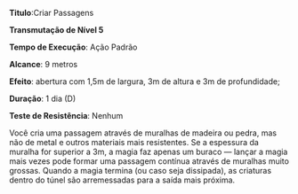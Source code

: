 **Titulo**:Criar Passagens

**Transmutação de Nível 5**

**Tempo de Execução**: Ação Padrão

**Alcance**: 9 metros

**Efeito**: abertura com 1,5m de largura, 3m de altura e 3m de profundidade; 

**Duração**: 1 dia (D)

**Teste de Resistência**: Nenhum

Você cria uma passagem através de muralhas de madeira ou pedra, mas não de metal e outros materiais mais resistentes. 
Se a espessura da muralha for superior a 3m, a magia faz apenas um buraco — lançar a magia mais vezes pode formar uma passagem contínua através de muralhas muito grossas. Quando a magia termina (ou caso seja dissipada), as criaturas dentro do túnel são arremessadas para a saída mais próxima.